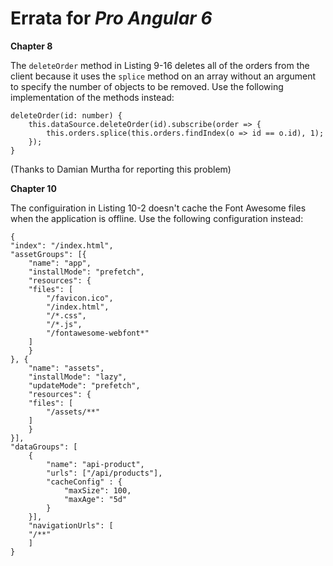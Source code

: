 # Errata for *Pro Angular 6*

**Chapter 8**

The `deleteOrder` method in Listing 9-16 deletes all of the orders from the client because it uses the `splice` method on an array without an argument to specify the number of objects to be removed. Use the following implementation of the methods instead:

    deleteOrder(id: number) {
        this.dataSource.deleteOrder(id).subscribe(order => {
            this.orders.splice(this.orders.findIndex(o => id == o.id), 1);
        });
    }

(Thanks to Damian Murtha for reporting this problem)

**Chapter 10**

The configuiration in Listing 10-2 doesn't cache the Font Awesome files when the application is offline. Use the following configuration instead:

    {
    "index": "/index.html",
    "assetGroups": [{
        "name": "app",
        "installMode": "prefetch",
        "resources": {
        "files": [
            "/favicon.ico",
            "/index.html",
            "/*.css",
            "/*.js",
            "/fontawesome-webfont*"
        ]
        }
    }, {
        "name": "assets",
        "installMode": "lazy",
        "updateMode": "prefetch",
        "resources": {
        "files": [
            "/assets/**"
        ]
        }
    }],
    "dataGroups": [
        {
            "name": "api-product",
            "urls": ["/api/products"],
            "cacheConfig" : {
                "maxSize": 100,
                "maxAge": "5d"
            }
        }],
        "navigationUrls": [
        "/**"
        ]
    }
